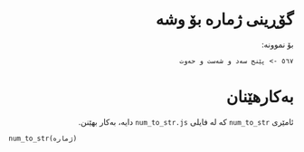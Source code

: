 <div dir=rtl>

# گۆڕینی ژمارە بۆ وشە
بۆ نموونە:  
```
٥٦٧ -> پێنج سەد و شەست و حەوت
```

# بەکارهێنان
ئامێری `num_to_str` کە لە فایلی `num_to_str.js` دایە، بەکار بهێنن.  

</div>

```
num_to_str(ژمارە)
```
